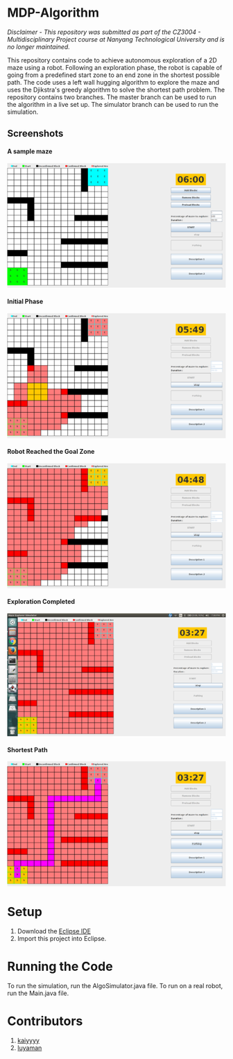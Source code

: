 # MDP-Algorithm
<i>Disclaimer - This repository was submitted as part of the CZ3004 - Multidisciplinary Project course at Nanyang Technological University and is no longer maintained.</i>

This repository contains code to achieve autonomous exploration of a 2D maze using a robot. Following an exploration phase, the robot is capable of going from a predefined start zone to an end zone in the shortest possible path. The code uses a left wall hugging algorithm to explore the maze and uses the Djikstra's greedy algorithm to solve the shortest path problem. The repository contains two branches. The master branch can be used to run the algorithm in a live set up. The simulator branch can be used to run the simulation.

## Screenshots 

#### A sample maze
<img src="Screenshots/StartMaze.png" />

#### Initial Phase
<img src="Screenshots/InitialPhase.png" />

#### Robot Reached the Goal Zone
<img src="Screenshots/GoalZone.png" />

#### Exploration Completed
<img src="Screenshots/Explored.png" />

#### Shortest Path
<img src="Screenshots/ShortestPath.png" />

# Setup
1. Download the [Eclipse IDE](https://eclipse.org/ide/)
2. Import this project into Eclipse.

# Running the Code
To run the simulation, run the AlgoSimulator.java file. To run on a real robot, run the Main.java file.

# Contributors
1. [kaiyyyy](https://github.com/kaiyyyy)
2. [luyaman](https://github.com/luyaman)
